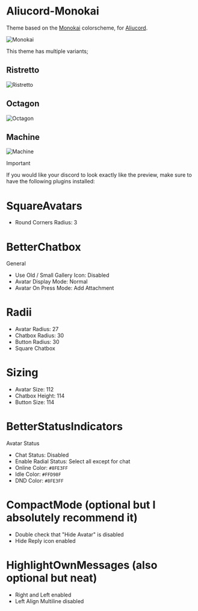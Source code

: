 # Aliucord-Monokai
Theme based on the [Monokai](https://monokai.pro) colorscheme, for [Aliucord](https://github.com/Aliucord).

![Monokai](https://github.com/rennpy/Aliucord-Monokai/assets/158360149/3e3e4e8a-5c52-4144-a094-fd2848f83b6c)


This theme has multiple variants;

## Ristretto
![Ristretto](https://github.com/rennpy/Aliucord-Monokai/assets/158360149/10b55e4e-fb11-4877-8c19-0c7620f07dfe)


## Octagon
![Octagon](https://github.com/rennpy/Aliucord-Monokai/assets/158360149/24af23aa-e3ea-449c-b140-25996f036b1a)


## Machine
![Machine](https://github.com/rennpy/Aliucord-Monokai/assets/158360149/a6f9f88d-eb6a-4397-8a1d-f4c6a92b1643)


> [!IMPORTANT]
> If you would like your discord to look exactly like the preview, make sure to have the following plugins installed:

# SquareAvatars
- Round Corners Radius: 3

# BetterChatbox
General

- Use Old / Small Gallery Icon: Disabled
- Avatar Display Mode: Normal
- Avatar On Press Mode: Add Attachment
# Radii

- Avatar Radius: 27
- Chatbox Radius: 30
- Button Radius: 30
- Square Chatbox
# Sizing

- Avatar Size: 112
- Chatbox Height: 114
- Button Size: 114

# BetterStatusIndicators
Avatar Status
- Chat Status: Disabled
- Enable Radial Status: Select all except for chat
- Online Color: ```#8FE3FF```
- Idle Color: ```#FFD98F```
- DND Color: ```#8FE3FF```

# CompactMode (optional but I absolutely recommend it)
- Double check that "Hide Avatar" is disabled
- Hide Reply icon enabled

# HighlightOwnMessages (also optional but neat)
- Right and Left enabled
- Left Align Multiline disabled
